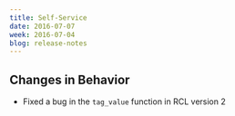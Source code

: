 ```yaml
---
title: Self-Service
date: 2016-07-07
week: 2016-07-04
blog: release-notes
---
```


## Changes in Behavior

* Fixed a bug in the `tag_value` function in RCL version 2

